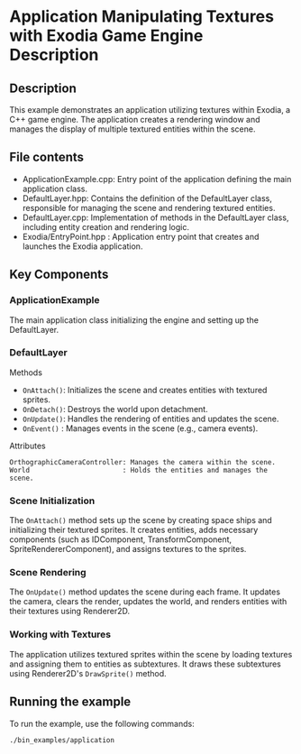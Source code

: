 # Application Manipulating Textures with Exodia Game Engine Description

## Description

This example demonstrates an application utilizing textures within Exodia, a C++ game engine.
The application creates a rendering window and manages the display of multiple textured entities within the scene.

## File contents

- ApplicationExample.cpp: Entry point of the application defining the main application class.
- DefaultLayer.hpp: Contains the definition of the DefaultLayer class, responsible for managing the scene and rendering textured entities.
- DefaultLayer.cpp: Implementation of methods in the DefaultLayer class, including entity creation and rendering logic.
- Exodia/EntryPoint.hpp : Application entry point that creates and launches the Exodia application.

## Key Components

### ApplicationExample

The main application class initializing the engine and setting up the DefaultLayer.

### DefaultLayer
Methods

- `OnAttach()`: Initializes the scene and creates entities with textured sprites.
- `OnDetach()`: Destroys the world upon detachment.
- `OnUpdate()`: Handles the rendering of entities and updates the scene.
- `OnEvent()` : Manages events in the scene (e.g., camera events).

Attributes

    OrthographicCameraController: Manages the camera within the scene.
    World                       : Holds the entities and manages the scene.

### Scene Initialization

The `OnAttach()` method sets up the scene by creating space ships and initializing their textured sprites.
It creates entities, adds necessary components (such as IDComponent, TransformComponent, SpriteRendererComponent), and assigns textures to the sprites.


### Scene Rendering

The `OnUpdate()` method updates the scene during each frame.
It updates the camera, clears the render, updates the world, and renders entities with their textures using Renderer2D.

### Working with Textures

The application utilizes textured sprites within the scene by loading textures and assigning them to entities as subtextures.
It draws these subtextures using Renderer2D's `DrawSprite()` method.

## Running the example

To run the example, use the following commands:

```bash
./bin_examples/application
```
